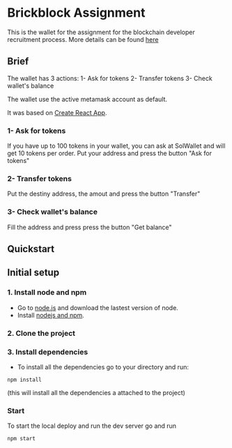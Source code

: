 # Brickblock Assignment
This is the wallet for the assignment for the blockchain developer recruitment process. More details can be found [here](https://github.com/brickblock-io/coding-challenge-blockchain)

## Brief
The wallet has 3 actions:
1- Ask for tokens
2- Transfer tokens
3- Check wallet's balance 

The wallet use the active metamask account as default.

It was based on [Create React App](https://github.com/facebookincubator/create-react-app).


### 1- Ask for tokens
If you have up to 100 tokens in your wallet, you can ask at SolWallet and will get 10 tokens per order.
Put your address and press the button "Ask for tokens"

### 2- Transfer tokens
Put the destiny address, the amout and press the button "Transfer"

### 3- Check wallet's balance 
Fill the address and press press the button "Get balance"


## Quickstart


## Initial setup

### 1. Install node and npm
* Go to [node.js](https://nodejs.org/en/) and download the lastest version of node. 
* Install [nodejs and npm](https://docs.npmjs.com/getting-started/installing-node).


### 2. Clone the project
 

### 3. Install dependencies
- To install all the dependencies go to your directory and run:
```
npm install
```
(this will install all the dependencies a attached to the project)

### Start
To start the local deploy and run the dev server go and run
```
npm start
```

